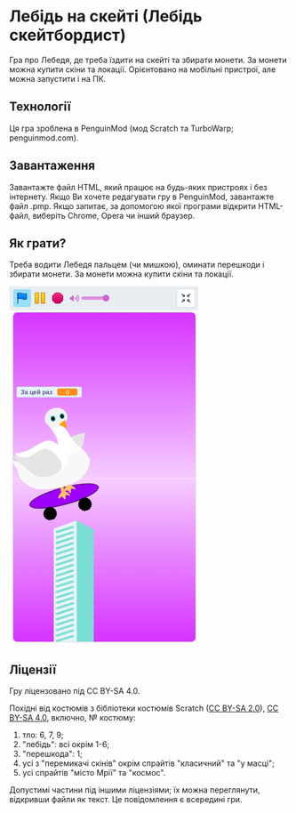 # Лебідь на скейті (Лебідь скейтбордист)
Гра про Лебедя, де треба їздити на скейті та збирати монети. За монети можна купити скіни та локації. Орієнтовано на мобільні пристрої, але можна запустити і на ПК.

## Технології
Ця гра зроблена в PenguinMod (мод Scratch та TurboWarp; penguinmod.com).

## Завантаження
Завантажте файл HTML, який працює на будь-яких пристроях і без інтернету. Якщо Ви хочете редагувати гру в PenguinMod, завантажте файл .pmp. Якщо запитає, за допомогою якої програми відкрити HTML-файл, виберіть Chrome, Opera чи інший браузер.

## Як грати?
Треба водити Лебедя пальцем (чи мишкою), оминати перешкоди і збирати монети. За монети можна купити скіни та локації.

![Screenshot](https://raw.githubusercontent.com/limafresh/swan-on-skate/main/screenshot.png)

## Ліцензії
Гру ліцензовано під CC BY-SA 4.0.

Похідні від костюмів з бібліотеки костюмів Scratch ([CC BY-SA 2.0](https://creativecommons.org/licenses/by-sa/2.0/)), [CC BY-SA 4.0](https://creativecommons.org/licenses/by-sa/4.0/), включно, № костюму:
1) тло: 6, 7, 9;
2) "лебідь": всі окрім 1-6;
3) "перешкода": 1;
4) усі з "перемикачі скінів" окрім спрайтів "класичний" та "у масці";
5) усі спрайтів "місто Мрії" та "космос".

Допустимі частини під іншими ліцензіями; їх можна переглянути, відкривши файли як текст. Це повідомлення є всередині гри.
